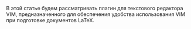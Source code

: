 В этой статье будем рассматривать плагин для текстового редактора VIM, предназначенного для обеспечения удобства использования VIM при подготовке документов LaTeX.
